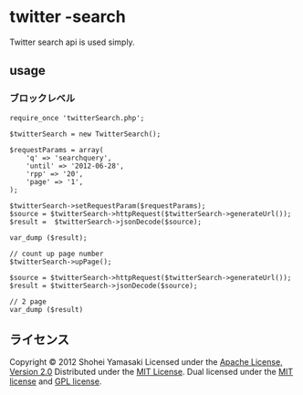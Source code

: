 twitter -search
======================
Twitter search api is used simply.
 
 
usage
------ 
### ブロックレベル ###
    require_once 'twitterSearch.php';    
    
    $twitterSearch = new TwitterSearch();
    
    $requestParams = array( 
        'q' => 'searchquery', 
        'until' => '2012-06-28', 
        'rpp' => '20', 
        'page' => '1', 
    );
    
    $twitterSearch->setRequestParam($requestParams);     
    $source = $twitterSearch->httpRequest($twitterSearch->generateUrl()); 
    $result =  $twitterSearch->jsonDecode($source);
    
    var_dump ($result);
    
    // count up page number 
    $twitterSearch->upPage();
    
    $source = $twitterSearch->httpRequest($twitterSearch->generateUrl()); 
    $result = $twitterSearch->jsonDecode($source);
    
    // 2 page 
    var_dump ($result)
 
ライセンス
----------
Copyright &copy; 2012 Shohei Yamasaki
Licensed under the [Apache License, Version 2.0][Apache]
Distributed under the [MIT License][mit].
Dual licensed under the [MIT license][MIT] and [GPL license][GPL].
 
[Apache]: http://www.apache.org/licenses/LICENSE-2.0
[MIT]: http://www.opensource.org/licenses/mit-license.php
[GPL]: http://www.gnu.org/licenses/gpl.html
